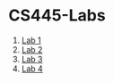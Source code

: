 # CS445-Labs

1. [Lab 1](./lab1/lab1.md)
1. [Lab 2](./lab2/lab2.md)
1. [Lab 3](./lab3/lab3.md)
1. [Lab 4](./lab4/lab4.md)
